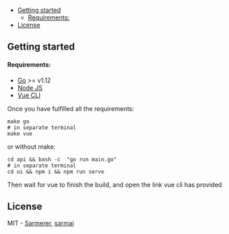 - [Getting started](#getting-started)
    - [Requirements:](#requirements)
- [License](#license)

## Getting started
#### Requirements:
* [Go](https://golang.org) >= v1.12
* [Node JS](https://nodejs.org/)
* [Vue CLI](https://cli.vuejs.org/guide/installation.html)

Once you have fulfilled all the requirements:

```shell
make go
# in separate terminal
make vue
```
or without make:
```shell
cd api && bash -c  "go run main.go"
# in separate terminal
cd ui && npm i && npm run serve
```
Then wait for vue to finish the build, and open the link vue cli has provided

License
---
MIT - [Sarmerer](https://github.com/sarmerer), [sarmai](https://github.com/sarmai)
